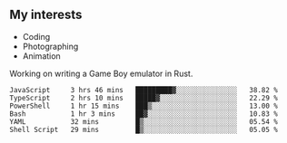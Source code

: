 ## My interests

- Coding
- Photographing
- Animation

Working on writing a Game Boy emulator in Rust.

<!--START_SECTION:waka-->

```text
JavaScript     3 hrs 46 mins   █████████▓░░░░░░░░░░░░░░░   38.82 %
TypeScript     2 hrs 10 mins   █████▓░░░░░░░░░░░░░░░░░░░   22.29 %
PowerShell     1 hr 15 mins    ███▒░░░░░░░░░░░░░░░░░░░░░   13.00 %
Bash           1 hr 3 mins     ██▓░░░░░░░░░░░░░░░░░░░░░░   10.83 %
YAML           32 mins         █▒░░░░░░░░░░░░░░░░░░░░░░░   05.54 %
Shell Script   29 mins         █▒░░░░░░░░░░░░░░░░░░░░░░░   05.05 %
```

<!--END_SECTION:waka-->
